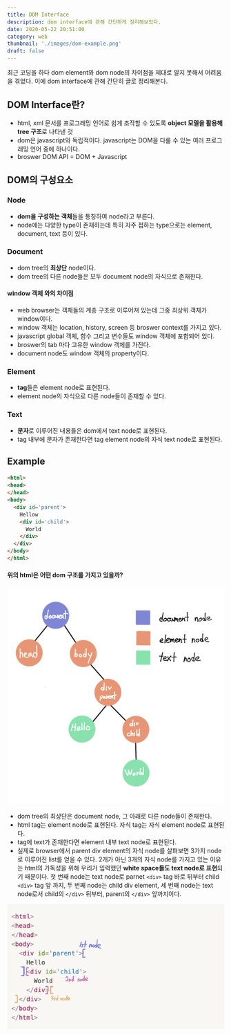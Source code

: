 ```yaml
---
title: DOM Interface
description: dom interface에 관해 간단하게 정리해보았다.
date: 2020-05-22 20:51:00
category: web
thumbnail: './images/dom-example.png'
draft: false
---
```

최근 코딩을 하다 dom element와 dom node의 차이점을 제대로 알지 못해서 어려움을 겪었다. 이에 dom interface에 관해 간단히 글로 정리해본다.

## DOM Interface란?

- html, xml 문서를 프로그래밍 언어로 쉽게 조작할 수 있도록 **object 모델을 활용해 tree 구조**로 나타낸 것
- dom은 javascript와 독립적이다. javascript는 DOM을 다룰 수 있는 여러 프로그래밍 언어 중에 하나이다.
- broswer DOM API = DOM + Javascript

## DOM의 구성요소

### Node
- **dom을 구성하는 객체**들을 통칭하여 node라고 부른다.
- node에는 다양한 type이 존재하는데 특히 자주 접하는 type으로는 element, document, text 등이 있다.

### Document
- dom tree의 **최상단** node이다.
- dom tree의 다른 node들은 모두 document node의 자식으로 존재한다.

#### window 객체 와의 차이점
* web browser는 객체들의 계층 구조로 이루어져 있는데 그중 최상위 객체가 window이다.
* window 객체는 location, history, screen 등 broswer context를 가지고 있다.
* javascript global 객체, 함수 그리고 변수들도 window 객체에 포함되어 있다.
* broswer의 tab 마다 고유한 window 객체를 가진다.
* document node도 window 객체의 property이다.

### Element
- **tag**들은 element node로 표현된다.
- element node의 자식으로 다른 node들이 존재할 수 있다.

### Text
- **문자**로 이루어진 내용들은 dom에서 text node로 표현된다.
- tag 내부에 문자가 존재한다면 tag element node의 자식 text node로 표현된다.

## Example
```html
<html>
<head>
</head>
<body>
  <div id='parent'>
    Hellow
    <div id='child'>
      World
    </div>
  </div>
</body>
</html>
```
#### 위의 html은 어떤 dom 구조를 가지고 있을까?

![example](./images/dom-example.png)

- dom tree의 최상단은 document node, 그 아래로 다른 node들이 존재한다.
- html tag는 element node로 표현된다. 자식 tag는 자식 element node로 표현된다.
- tag에 text가 존재한다면 element 내부 text node로 표현된다.
- 실제로 browser에서 parent div element의 자식 node를 살펴보면 3가지 node로 이루어진 list를 얻을 수 있다. 2개가 아닌 3개의 자식 node를 가지고 있는 이유는 html의 가독성을 위해 우리가 입력했던 **white space들도 text node로 표현**되기 때문이다. 첫 번째 node는 text node로 parnet `<div>` tag 바로 뒤부터 child `<div>` tag 앞 까지, 두 번째 node는 child div element, 세 번째 node는 text node로서 child의 `</div>` 뒤부터, parent의 `</div>` 앞까지이다.

![example2](./images/dom-example2.png)
